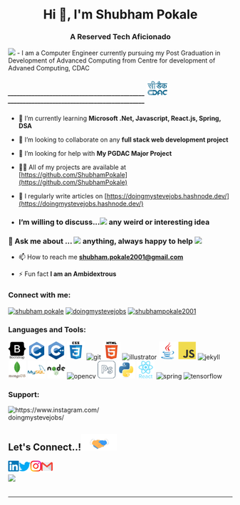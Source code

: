 <h1 align="center">Hi 👋, I'm Shubham Pokale</h1>
<h3 align="center">A Reserved Tech Aficionado</h3>
<img src="https://user-images.githubusercontent.com/73097560/115834477-dbab4500-a447-11eb-908a-139a6edaec5c.gif">
- I am a Computer Engineer currently pursuing my Post Graduation in Development of Advanced Computing from Centre for development of Advaned Computing, CDAC

##### ______________________________________________ <a href= "https://cdac.in/" > <img src="CDAC_M.png" alt="CDAC Badge" style="width: 10%; border-radius: 10px;"> </a>______________________________________________



- 🌱 I’m currently learning **Microsoft .Net, Javascript, React.js, Spring, DSA**

- 👯 I’m looking to collaborate on any **full stack web development project**

- 🤝 I’m looking for help with **My PGDAC Major Project**

- 👨‍💻 All of my projects are available at [https://github.com/ShubhamPokale](https://github.com/ShubhamPokale)

- 📝 I regularly write articles on [https://doingmystevejobs.hashnode.dev/](https://doingmystevejobs.hashnode.dev/)

- ###  I’m willing to discuss...<img src="https://raw.githubusercontent.com/alexnaiman/alexnaiman/master/resources/party_parrot.gif" height="25px" /> any weird or interesting idea

###  💬 Ask me about ... <img src="https://raw.githubusercontent.com/alexnaiman/alexnaiman/master/resources/chat.gif" height="35px" /> anything, always happy to help <img src="https://raw.githubusercontent.com/alexnaiman/alexnaiman/master/resources/bongocat.gif" width="50px" />

- 📫 How to reach me **shubham.pokale2001@gmail.com**

- ⚡ Fun fact **I am an Ambidextrous**

<h3 align="left">Connect with me:</h3>
<p align="left">
<a href="https://linkedin.com/in/shubham pokale" target="blank"><img align="center" src="https://raw.githubusercontent.com/rahuldkjain/github-profile-readme-generator/master/src/images/icons/Social/linked-in-alt.svg" alt="shubham pokale" height="30" width="40" /></a>
<a href="https://hashnode.com/doingmystevejobs" target="blank"><img align="center" src="https://raw.githubusercontent.com/rahuldkjain/github-profile-readme-generator/master/src/images/icons/Social/hashnode.svg" alt="doingmystevejobs" height="30" width="40" /></a>
<a href="https://auth.geeksforgeeks.org/user/shubhampokale2001" target="blank"><img align="center" src="https://raw.githubusercontent.com/rahuldkjain/github-profile-readme-generator/master/src/images/icons/Social/geeks-for-geeks.svg" alt="shubhampokale2001" height="30" width="40" /></a>
</p>

<h3 align="left">Languages and Tools:</h3>
<p align="left"> <img src="https://raw.githubusercontent.com/devicons/devicon/master/icons/bootstrap/bootstrap-plain-wordmark.svg" alt="bootstrap" width="40" height="40"/> <img src="https://raw.githubusercontent.com/devicons/devicon/master/icons/c/c-original.svg" alt="c" width="40" height="40"/> <img src="https://raw.githubusercontent.com/devicons/devicon/master/icons/cplusplus/cplusplus-original.svg" alt="cplusplus" width="40" height="40"/> <img src="https://raw.githubusercontent.com/devicons/devicon/master/icons/css3/css3-original-wordmark.svg" alt="css3" width="40" height="40"/> <img src="https://www.vectorlogo.zone/logos/git-scm/git-scm-icon.svg" alt="git" width="40" height="40"/> <img src="https://raw.githubusercontent.com/devicons/devicon/master/icons/html5/html5-original-wordmark.svg" alt="html5" width="40" height="40"/> <img src="https://www.vectorlogo.zone/logos/adobe_illustrator/adobe_illustrator-icon.svg" alt="illustrator" width="40" height="40"/> <img src="https://raw.githubusercontent.com/devicons/devicon/master/icons/java/java-original.svg" alt="java" width="40" height="40"/> <img src="https://raw.githubusercontent.com/devicons/devicon/master/icons/javascript/javascript-original.svg" alt="javascript" width="40" height="40"/> <img src="https://www.vectorlogo.zone/logos/jekyllrb/jekyllrb-icon.svg" alt="jekyll" width="40" height="40"/> <img src="https://raw.githubusercontent.com/devicons/devicon/master/icons/mongodb/mongodb-original-wordmark.svg" alt="mongodb" width="40" height="40"/> <img src="https://raw.githubusercontent.com/devicons/devicon/master/icons/mysql/mysql-original-wordmark.svg" alt="mysql" width="40" height="40"/> <img src="https://raw.githubusercontent.com/devicons/devicon/master/icons/nodejs/nodejs-original-wordmark.svg" alt="nodejs" width="40" height="40"/> <img src="https://www.vectorlogo.zone/logos/opencv/opencv-icon.svg" alt="opencv" width="40" height="40"/> <img src="https://raw.githubusercontent.com/devicons/devicon/master/icons/photoshop/photoshop-line.svg" alt="photoshop" width="40" height="40"/> <img src="https://raw.githubusercontent.com/devicons/devicon/master/icons/python/python-original.svg" alt="python" width="40" height="40"/> <img src="https://raw.githubusercontent.com/devicons/devicon/master/icons/react/react-original-wordmark.svg" alt="react" width="40" height="40"/> <img src="https://www.vectorlogo.zone/logos/springio/springio-icon.svg" alt="spring" width="40" height="40"/> <img src="https://www.vectorlogo.zone/logos/tensorflow/tensorflow-icon.svg" alt="tensorflow" width="40" height="40"/> </p>





<h3 align="left">Support:</h3>
<p><a href="https://www.buymeacoffee.com/https://www.instagram.com/doingmystevejobs/"> <img align="left" src="https://cdn.buymeacoffee.com/buttons/v2/default-yellow.png" height="50" width="210" alt="https://www.instagram.com/doingmystevejobs/" /></a></p><br><br>





## <b> Let's Connect..!</b><img src="https://github.com/0xAbdulKhalid/0xAbdulKhalid/raw/main/assets/mdImages/handshake.gif" width ="80">

  <a href="https://www.linkedin.com/in/shubham-pokale/">
    <img align="left" alt="Shubham Pokale | Linkedin" width="24px" src="https://github.com/SatYu26/SatYu26/blob/master/Assets/Linkedin.svg" />
  </a> &nbsp;&nbsp;
  <a href="https://twitter.com/pragmaticPokale/">
    <img align="left" alt="Shubham Pokale | Twitter" width="26px" src="https://github.com/SatYu26/SatYu26/blob/master/Assets/Twitter.svg" />
  </a> &nbsp;&nbsp;
  <a href="https://www.instagram.com/pragmaticPokale/">
    <img align="left" alt="Shubham Pokale | Instagram" width="24px" src="https://github.com/SatYu26/SatYu26/blob/master/Assets/Instagram.svg" />
  </a> &nbsp;&nbsp;
  <a href="mailto:shubham.pokale2001@gmail.com">
    <img align="left" alt="Shubham Pokale | Gmail" width="26px" src="https://github.com/SatYu26/SatYu26/blob/master/Assets/Gmail.svg" />
  </a>




<img src="https://user-images.githubusercontent.com/73097560/115834477-dbab4500-a447-11eb-908a-139a6edaec5c.gif"><br><br>

-------



